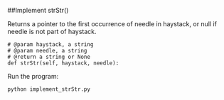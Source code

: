 ##Implement strStr()

Returns a pointer to the first occurrence of needle in haystack, or null if needle is not part of haystack.

```
# @param haystack, a string
# @param needle, a string
# @return a string or None
def strStr(self, haystack, needle):
```
Run the program:
```
python implement_strStr.py
```
